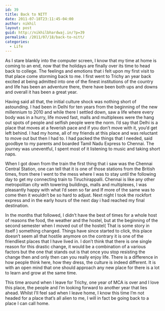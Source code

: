 ```yaml
---
id: 39
title: Back to NITT
date: 2011-07-18T23:11:45-04:00
author: nikhil
layout: post
guid: http://nikhilbhardwaj.in/?p=39
permalink: /2011/07/18/back-to-nitt/
categories:
  - Life
---
```

As I stare blankly into the computer screen, I know that my time at home is coming to an end, now that the holidays are finally over its time to head back to college. The feelings and emotions that i felt upon my first visit to that place come storming back to me. I first went to Trichy an year back excited at being admitted into one of the finest institutions of the country and life has been an adventure there, there have been both ups and downs and overall it has been a great year.

<!--more-->


Having said all that, the initial culture shock was nothing short of astounding. I had been in Delhi for ten years from the beginning of the new millennium to 2010 and while there I settled down, saw a life where every body was in a hurry, life moved fast, malls and multiplexes were the hang out spots of people and selfish people were the norm. I&#8217;d say that Delhi is a place that moves at a feverish pace and if you don&#8217;t move with it, you&#8217;d get left behind. I had my home, all of my friends at this place and was reluctant to move out but then I had to. I had packed the things that I needed, said goodbye to my parents and boarded Tamil Nadu Express to Chennai. The journey was uneventful, I spent most of it listening to music and taking short naps.

When I got down from the train the first thing that i saw was the Chennai Central Station, one can tell that it is one of those stations from the British times, from there I went to the mess where I was to stay until the following day to get my connecting train to Tiruchirappalli. Chennai is like any other metropolitan city with towering buildings, malls and multiplexes, I was pleasantly happy with what I&#8217;d seen so far and If more of the same was to come then it wouldn&#8217;t be so hard to adjust. Next night I took the rockfort express and in the early hours of the next day i had reached my final destination.

In the months that followed, I didn&#8217;t have the best of times for a whole host of reasons the food, the weather and the hostel, but at the beginning of the second semester when I moved out of the hostel( That is some story in itself ) something changed. Things have since started to click, this place doesn&#8217;t seem all that hostile anymore on the contrary it is one of the friendliest places that I have lived in. I don&#8217;t think that there is one single reason for this drastic change, it would be a combination of a various factors but the one that stands out is that once you stop resisting the change then and only then can you really enjoy life. There is a difference in how people think here, how they dress, the culture is indeed different. It is with an open mind that one should approach any new place for there is a lot to learn and grow at the same time.

This time around when I leave for Trichy, one year of MCA is over and I love this place, the people and I&#8217;m looking forward to another year that lies ahead. Whilst I&#8217;ll feel sad when I leave home, I know this time I&#8217;m not headed for a place that&#8217;s all alien to me, I will in fact be going back to a place I can call home.
